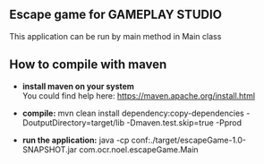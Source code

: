 ## Escape game for GAMEPLAY STUDIO

This application can be run by main method in Main class

## How to compile with maven

* __install maven on your system__<br />
  You could find help here: https://maven.apache.org/install.html

* __compile:__
  mvn clean install dependency:copy-dependencies -DoutputDirectory=target/lib -Dmaven.test.skip=true -Pprod<br />

* __run the application:__
  java -cp conf:./target/escapeGame-1.0-SNAPSHOT.jar com.ocr.noel.escapeGame.Main
